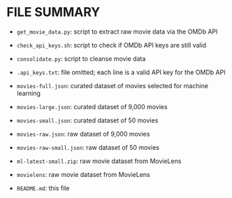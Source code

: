 FILE SUMMARY
============

* `get_movie_data.py`: script to extract raw movie data via the OMDb API
* `check_api_keys.sh`: script to check if OMDb API keys are still valid
* `consolidate.py`: script to cleanse movie data
* `.api_keys.txt`: file omitted; each line is a valid API key for the OMDb API

* `movies-full.json`: curated dataset of movies selected for machine learning
* `movies-large.json`: curated dataset of 9,000 movies
* `movies-small.json`: curated dataset of 50 movies
* `movies-raw.json`: raw dataset of 9,000 movies
* `movies-raw-small.json`: raw dataset of 50 movies

* `ml-latest-small.zip`: raw movie dataset from MovieLens
* `movielens`: raw movie dataset from MovieLens
* `README.md`: this file
